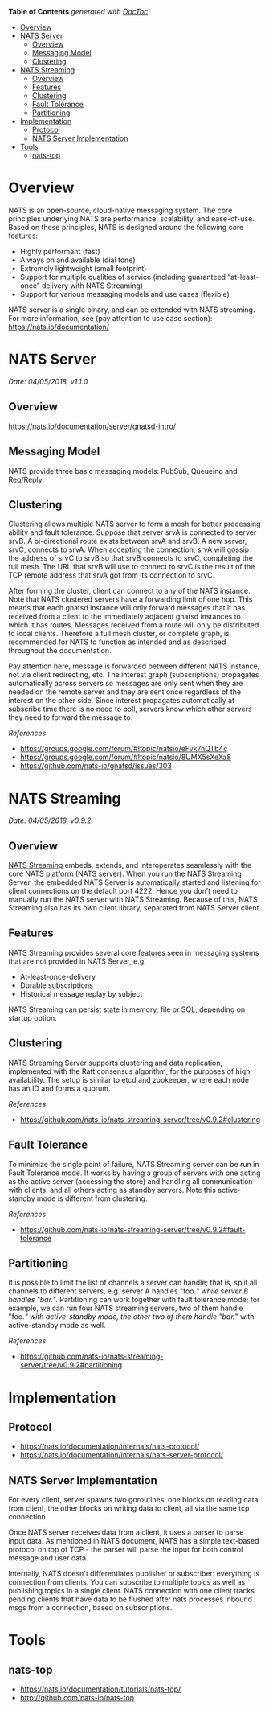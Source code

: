 <!-- START doctoc generated TOC please keep comment here to allow auto update -->
<!-- DON'T EDIT THIS SECTION, INSTEAD RE-RUN doctoc TO UPDATE -->
**Table of Contents**  *generated with [DocToc](https://github.com/thlorenz/doctoc)*

- [Overview](#overview)
- [NATS Server](#nats-server)
  - [Overview](#overview-1)
  - [Messaging Model](#messaging-model)
  - [Clustering](#clustering)
- [NATS Streaming](#nats-streaming)
  - [Overview](#overview-2)
  - [Features](#features)
  - [Clustering](#clustering-1)
  - [Fault Tolerance](#fault-tolerance)
  - [Partitioning](#partitioning)
- [Implementation](#implementation)
  - [Protocol](#protocol)
  - [NATS Server Implementation](#nats-server-implementation)
- [Tools](#tools)
  - [nats-top](#nats-top)

<!-- END doctoc generated TOC please keep comment here to allow auto update -->

# Overview

NATS is an open-source, cloud-native messaging system. The core principles underlying NATS are
performance, scalability, and ease-of-use. Based on these principles, NATS is designed around the
following core features:
- Highly performant (fast)
- Always on and available (dial tone)
- Extremely lightweight (small footprint)
- Support for multiple qualities of service (including guaranteed “at-least-once” delivery with NATS Streaming)
- Support for various messaging models and use cases (flexible)

NATS server is a single binary, and can be extended with NATS streaming. For more information, see
(pay attention to use case section): https://nats.io/documentation/

# NATS Server

*Date: 04/05/2018, v1.1.0*

## Overview

https://nats.io/documentation/server/gnatsd-intro/

## Messaging Model

NATS provide three basic messaging models: PubSub, Queueing and Req/Reply.

## Clustering

Clustering allows multiple NATS server to form a mesh for better processing ability and fault tolerance.
Suppose that server srvA is connected to server srvB. A bi-directional route exists between srvA and
srvB. A new server, srvC, connects to srvA. When accepting the connection, srvA will gossip the address
of srvC to srvB so that srvB connects to srvC, completing the full mesh. The URL that srvB will use
to connect to srvC is the result of the TCP remote address that srvA got from its connection to srvC.

After forming the cluster, client can connect to any of the NATS instance. Note that NATS clustered
servers have a forwarding limit of one hop. This means that each gnatsd instance will only forward
messages that it has received from a client to the immediately adjacent gnatsd instances to which it
has routes. Messages received from a route will only be distributed to local clients. Therefore a full
mesh cluster, or complete graph, is recommended for NATS to function as intended and as described
throughout the documentation.

Pay attention here, message is forwarded between different NATS instance, not via client redirecting,
etc. The interest graph (subscriptions) propagates automatically across servers so messages are only
sent when they are needed on the remote server and they are sent once regardless of the interest on
the other side. Since interest propagates automatically at subscribe time there is no need to poll,
servers know which other servers they need to forward the message to.

*References*

- https://groups.google.com/forum/#!topic/natsio/eFvk7nQTb4c
- https://groups.google.com/forum/#!topic/natsio/8UMX5sXeXa8
- https://github.com/nats-io/gnatsd/issues/303

# NATS Streaming

*Date: 04/05/2018, v0.9.2*

## Overview

[NATS Streaming](https://nats.io/documentation/streaming/nats-streaming-intro/) embeds, extends, and
interoperates seamlessly with the core NATS platform (NATS server). When you run the NATS Streaming
Server, the embedded NATS Server is automatically started and listening for client connections on the
default port 4222. Hence you don’t need to manually run the NATS server with NATS Streaming. Because
of this, NATS Streaming also has its own client library, separated from NATS Server client.

## Features

NATS Streaming provides several core features seen in messaging systems that are not provided in NATS
Server, e.g.
- At-least-once-delivery
- Durable subscriptions
- Historical message replay by subject

NATS Streaming can persist state in memory, file or SQL, depending on startup option.

## Clustering

NATS Streaming Server supports clustering and data replication, implemented with the Raft consensus
algorithm, for the purposes of high availability. The setup is similar to etcd and zookeeper, where
each node has an ID and forms a quorum.

*References*

- https://github.com/nats-io/nats-streaming-server/tree/v0.9.2#clustering

## Fault Tolerance

To minimize the single point of failure, NATS Streaming server can be run in Fault Tolerance mode.
It works by having a group of servers with one acting as the active server (accessing the store) and
handling all communication with clients, and all others acting as standby servers. Note this
active-standby mode is different from clustering.

*References*

- https://github.com/nats-io/nats-streaming-server/tree/v0.9.2#fault-tolerance

## Partitioning

It is possible to limit the list of channels a server can handle; that is, split all channels to
different servers, e.g. server A handles "foo.*" while server B handles "bar.*". Partitioning can
work together with fault tolerance mode; for example, we can run four NATS streaming servers, two
of them handle "foo.*" with active-standby mode, the other two of them handle "bar.*" with
active-standby mode as well.

*References*

- https://github.com/nats-io/nats-streaming-server/tree/v0.9.2#partitioning

# Implementation

## Protocol

- https://nats.io/documentation/internals/nats-protocol/
- https://nats.io/documentation/internals/nats-server-protocol/

## NATS Server Implementation

For every client, server spawns two goroutines: one blocks on reading data from client, the other
blocks on writing data to client, all via the same tcp connection.

Once NATS server receives data from a client, it uses a parser to parse input data. As mentioned in
NATS document, NATS has a simple text-based protocol on top of TCP - the parser will parse the input
for both control message and user data.

Internally, NATS doesn't differentiates publisher or subscriber: everything is connection from clients.
You can subscribe to multiple topics as well as publishing topics in a single client. NATS connection
with one client tracks pending clients that have data to be flushed after nats processes inbound msgs
from a connection, based on subscriptions.

# Tools

## nats-top

- https://nats.io/documentation/tutorials/nats-top/
- http://github.com/nats-io/nats-top
